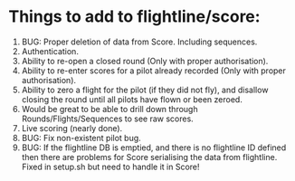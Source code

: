 # Things to add to flightline/score:
 1. BUG: Proper deletion of data from Score.   Including sequences.
 1. Authentication.
 1. Ability to re-open a closed round (Only with proper authorisation).
 1. Ability to re-enter scores for a pilot already recorded (Only with proper authorisation).
 1. Ability to zero a flight for the pilot (if they did not fly), and disallow closing the round until all pilots have flown or been zeroed.
 1. Would be great to be able to drill down through Rounds/Flights/Sequences to see raw scores.
 1. Live scoring (nearly done).
 1. BUG: Fix non-existent pilot bug.
 1. BUG: If the flightline DB is emptied, and there is no flightline ID defined then there are problems for Score serialising the data from flightline.   Fixed in setup.sh but need to handle it in Score!
